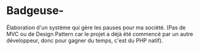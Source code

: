 # Badgeuse-
Élaboration d'un système qui gère les pauses pour ma société. (Pas de MVC ou de Design Pattern car le projet a déjà été commencé par un autre développeur, donc pour gagner du temps, c'est du PHP natif).


